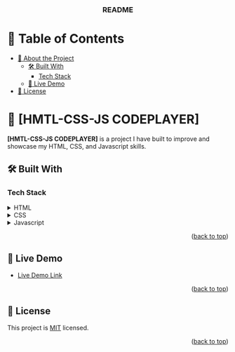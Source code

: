 <a name="readme-top"></a>

<div align="center">
  <h3><b>README</b></h3>
</div>

<!-- TABLE OF CONTENTS -->

# 📗 Table of Contents

- [📖 About the Project](#about-project)
  - [🛠 Built With](#built-with)
    - [Tech Stack](#tech-stack)
  - [🚀 Live Demo](#live-demo)
- [📝 License](#license)

<!-- PROJECT DESCRIPTION -->

# 📖 [HMTL-CSS-JS CODEPLAYER] <a name="about-project"></a>


**[HMTL-CSS-JS CODEPLAYER]** is a project I have built to improve and showcase my HTML, CSS, and Javascript skills.
## 🛠 Built With <a name="built-with"></a>

### Tech Stack <a name="tech-stack"></a>

<details>
  <summary>HTML</summary>
</details>

<details>
  <summary>CSS</summary>
</details>

<details>
<summary>Javascript</summary>
</details>

<!-- Features -->

<p align="right">(<a href="#readme-top">back to top</a>)</p>

<!-- LIVE DEMO -->

## 🚀 Live Demo <a name="live-demo"></a>

- [Live Demo Link](https://peteryeungtt.github.io/Moshify/)

<p align="right">(<a href="#readme-top">back to top</a>)</p>

<!-- GETTING STARTED -->


<!-- LICENSE -->

## 📝 License <a name="license"></a>

This project is [MIT](https://github.com/peteryeungtt/codeplayer/blob/master/LICENSE.md) licensed.

<p align="right">(<a href="#readme-top">back to top</a>)</p>
